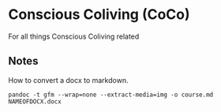 # Conscious Coliving (CoCo)

For all things Conscious Coliving related

## Notes

How to convert a docx to markdown.

```
pandoc -t gfm --wrap=none --extract-media=img -o course.md NAMEOFDOCX.docx
```
